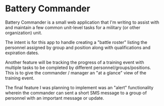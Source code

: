 Battery Commander
======================

Battery Commander is a small web application that I'm writing to assist with and maintain a few common unit-level tasks for a military (or other organization) unit.

The intent is for this app to handle creating a "battle roster" listing the personnel assigned by group and position along with qualifications and expiration dates.

Another feature will be tracking the progress of a training event with multiple tasks to be completed by different personnel/groups/positions. This is to give the commander / manager an "at a glance" view of the training event.

The final feature I was planning to implement was an "alert" functionality wherein the commander can sent a short SMS message to a group of personnel with an important message or update. 